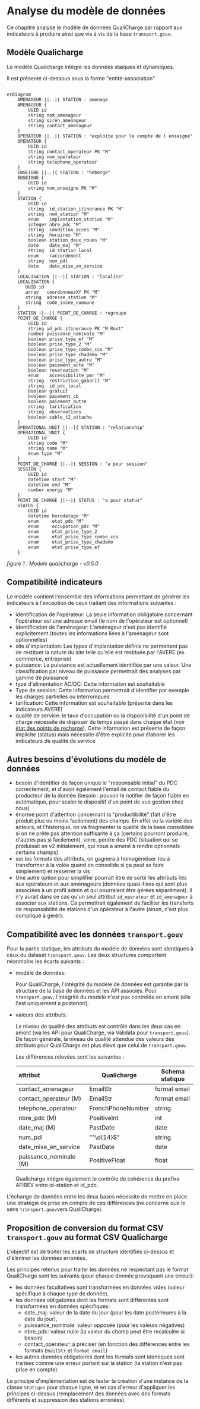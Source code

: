 # Analyse du modèle de données

Ce chapitre analyse le modèle de données QualiCharge par rapport aux indicateurs à produire ainsi que vis à vis de la base `transport.gouv`.

## Modèle Qualicharge

Le modèle Qualicharge intègre les données staiques et dynamiques.

Il est présenté ci-dessous sous la forme "entité-association"

```{index} Modèle de données Qualicharge
```

```{mermaid}
erDiagram
    AMENAGEUR ||..|{ STATION : amenage
    AMENAGEUR {
        UUID id
        string nom_amenageur
        string siren_amenageur
        string contact_amenageur 
    }
    OPERATEUR ||..|{ STATION : "exploite pour le compte de l enseigne"
    OPERATEUR {
        UUID id
        string contact_operateur PK "M"
        string nom_operateur 
        string telephone_operateur 
    }
    ENSEIGNE ||..|{ STATION : "heberge"
    ENSEIGNE {
        UUID id 
        string nom_enseigne PK "M" 
    }
    STATION {
        UUID id 
        string  id_station_itinerance PK "M"
        string  nom_station "M"
        enum    implantation_station "M"
        integer nbre_pdc "M"
        string  condition_acces "M"
        string  horaires "M"
        boolean station_deux_roues "M"
        date    date_maj "M"
        string  id_station_local
        enum    raccordement
        string  num_pdl
        date    date_mise_en_service 
    }
    LOCALISATION ||--|{ STATION : "localise"
    LOCALISATION {
       UUID id
       array   coordonneesXY PK "M"
       string  adresse_station "M"
       string  code_insee_commune 
    }
    STATION ||--|{ POINT_DE_CHARGE : regroupe
    POINT_DE_CHARGE {
        UUID id 
        string id_pdc_itinerance PK "M Root"
        number puissance_nominale "M"
        boolean prise_type_ef "M"
        boolean prise_type_2 "M" 
        boolean prise_type_combo_ccs "M"
        boolean prise_type_chademo "M"
        boolean prise_type_autre "M"
        boolean paiement_acte "M"
        boolean reservation "M"
        enum    accessibilite_pmr "M"
        string  restriction_gabarit "M"
        string  id_pdc_local
        boolean gratuit
        boolean paiement_cb
        boolean paiement_autre
        string  tarification
        string  observations
        boolean cable_t2_attache
    }
    OPERATIONAL_UNIT ||--|{ STATION : "relationship"
    OPERATIONAL_UNIT {
        UUID id 
        string code "M"
        string name "M"
        enum type "M"
    }
    POINT_DE_CHARGE ||--|{ SESSION : "a pour session"
    SESSION {
        UUID id 
        datetime start "M"
        datetime end "M"
        number energy "M"
    }
    POINT_DE_CHARGE ||--|{ STATUS : "a pour status"
    STATUS {
        UUID id 
        datetime horodatage "M"
        enum     etat_pdc "M"
        enum     occupation_pdc "M"
        enum     etat_prise_type_2
        enum     etat_prise_type_combo_ccs
        enum     etat_prise_type_chademo
        enum     etat_prise_type_ef
    }
```

*figure 1 :* *Modele qualicharge - v0.5.0*

## Compatibilité indicateurs

Le modèle contient l'ensemble des informations permettant de générer les indicateurs à l'exception de ceux traitant des informations suivantes :

- identification de l'opérateur: La seule information obligatoire concernant l'opérateur est une adresse email (le nom de l'opérateur est optionnel)
- identification de l'aménageur: L'aménageur n'est pas identifié explicitement (toutes les informations liées à l'aménageur sont optionnelles)
- site d'implantation: Les types d'implantation définis ne permettent pas de restituer la nature du site telle qu'elle est restituée par l'AVERE (ex. commerce, entreprise)
- puissance: La puissance est actuellement identifiée par une valeur. Une classification par niveau de puissance permettrait des analyses par gamme de puissance
- type d'alimentation AC/DC: Cette information est souhaitable
- Type de session: Cette information permettrait d'identifier par exemple les charges partielles ou interrompues
- tarification: Cette information est souhaitable (présente dans les indicateurs AVERE)
- qualité de service: le taux d'occupation ou la disponibilité d'un point de charge nécessite de disposer du temps passé dans chaque état (voir [état des points de recharge](./etats.md)). Cette information est présente de façon implicite (status) mais nécessite d'être explicite pour élaborer les indicateurs de qualité de service

## Autres besoins d'évolutions du modèle de données

- besoin d'identifier de façon unique le "responsable initial" du PDC correctement, et d'avoir également l'email de contact fiable du producteur de la donnée (besoin : pouvoir le notifier de façon fiable en automatique, pour scaler le dispositif d'un point de vue gestion chez nous)
- énorme point d'attention concernant la "productibilité" (fait d'être produit plus ou moins facilement) des champs. En effet vu la variété des acteurs, et l'historique, on va fragmenter la qualité de la base consolidée si on ne prête pas attention suffisante à ça (certains pourront produire, d'autres pas si facilement), voire, perdre des PDC (situation qui se produisait en v2 initialement, qui nous a amené à rendre optionnels certains champs)
- sur les formats des attributs, on gagnera à homogénéiser (ou à transformer à la volée quand on consolide si ça peut se faire simplement) et resserrer la vis
- Une autre option pour simplifier pourrait être de sortir les attributs liés aux opérateurs et aux aménageurs (données quasi-fixes qui sont plus associées à un profil admin et qui pourraient être gérées séparément). Il n'y aurait dans ce cas qu'un seul attribut `id_operateur` et `id_amenageur` à associer aux stations. Ca permettrait également de faciliter les transferts de responsabilité de stations d'un opérateur à l'autre (sinon, c'est plus compliqué à gérér).

## Compatibilité avec les données `transport.gouv`

Pour la partie statique, les attributs du modèle de données sont identiques à ceux du dataset `transport.gouv`.
Les deux structures comportent néanmoins les écarts suivants :

- modèle de données:

    Pour QualiCharge, l'intégrité du modèle de données est garantie par la structure de la base de données et les API associés.
    Pour `transport.gouv`, l'intégrité du modèle n'est pas controlée en amont (elle l'est uniquement a posteriori).

- valeurs des attributs:

    Le niveau de qualité des attributs est contrôlé dans les deux cas en amont (via les API pour QualiCharge, via Validata pour `transport.gouv`).
    De façon générale, la niveau de qualité attendue des valeurs des attributs pour QualiCharge est plus élevé que celui de `transport.gouv`.

    Les différences relevées sont les suivantes :

    | attribut               | Qualicharge       | Schema statique |
    | :--------------------- | ----------------- | --------------- |
    | contact_amenageur      | EmailStr          | format email    |
    | contact_operateur (M)  | EmailStr          | format email    |
    | telephone_operateur    | FrenchPhoneNumber | string          |
    | nbre_pdc (M)           | PositiveInt       | int             |
    | date_maj (M)           | PastDate          | date            |
    | num_pdl                | "^\d{14}$"        | string          |
    | date_mise_en_service   | PastDate          | date            |
    | puissance_nominale (M) | PositiveFloat     | float           |

    Qualicharge intègre également le contrôle de cohérence du prefixe AFIREV entre id-station et id_pdc.

L'échange de données entre les deux bases nécessite de mettre en place une stratégie de prise en compte de ces différences (ne concerne que le sens `transport.gouv`vers QualiCharge).

## Proposition de conversion du format CSV `transport.gouv` au format CSV Qualicharge

L'objectif est de traiter les écarts de structure identifiés ci-dessus et d'éliminer les données erronées.

Les principes retenus pour traiter les données ne respectant pas le format QualiCharge sont les suivants (pour chaque donnée provoquant une erreur):

- les données facultatives sont transformées en données vides (valeur spécifique à chaque type de donnée),
- les données obligatoires dont les formats sont différentes sont transformées en données spécifiques:
  - date_maj: valeur de la date du jour (pour les date postérieures à la date du jour),
  - puissance_nominale: valeur opposée (pour les valeurs négatives)
  - nbre_pdc: valeur nulle (la valeur du champ peut être recalculée si besoin)
  - contact_operateur: à préciser (en fonction des différences entre les formats `EmailStr` et `format email`)
- les autres données obligatoires dont les formats sont identiques sont traitées comme une erreur portant sur la station (la station n'est pas prise en compte).

Le principe d'implémentation est de tester la création d'une instance de la classe `Statique` pour chaque ligne, et en cas d'erreur d'appliquer les principes ci-dessus (remplacement des données avec des formats différents et suppression des stations erronées).
